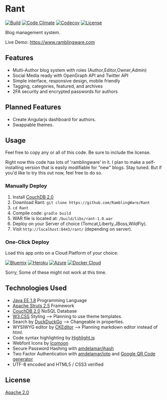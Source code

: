 # Rant

[![Build](https://img.shields.io/travis/RamblingWare/Rant.svg)](https://travis-ci.org/RamblingWare/Rant)
[![Code Climate](https://img.shields.io/codeclimate/github/RamblingWare/Rant.svg)](https://codeclimate.com/github/RamblingWare/Rant)
[![Codecov](https://img.shields.io/codecov/c/github/RamblingWare/Rant.svg)](https://codecov.io/gh/RamblingWare/Rant)
[![License](https://img.shields.io/:license-apache-blue.svg)](https://github.com/RamblingWare/Rant/blob/master/LICENSE)


Blog management system.

Live Demo: https://www.ramblingware.com

## Features

 *  Multi-Author blog system with roles (Author,Editor,Owner,Admin)
 *  Social Media ready with OpenGraph API and Twitter API
 *  Simple interface, responsive design, mobile friendly
 *  Tagging, categories, featured, and archives
 *  2FA security and encrypted passwords for authors
 
## Planned Features

 * Create Angularjs dashboard for authors.
 * Swappable themes.

## Usage

Feel free to copy any or all of this code. Be sure to include the license.

Right now this code has lots of 'ramblingware' in it. I plan to make a self-installing version that is easily modifiable for "new" blogs. Stay tuned. But if you'd like to try this out now, feel free to do so.

### Manually Deploy

 1. Install [CouchDB 2.0](https://couchdb.apache.org/)
 1. Download Rant: `git clone https://github.com/RamblingWare/Rant`
 1. `cd Rant`
 1. Compile code: `gradle build`
 1. WAR file is located at: `/build/libs/rant-1.0.war`
 1. Deploy on your Server of choice (Tomcat,Liberty,JBoss,WildFly).
 1. Visit `http://localhost:8443/rant/` (depending on server).

### One-Click Deploy 

Load this app onto on a Cloud Platform of your choice:

[![Bluemix](https://bluemix.net/deploy/button.png)](https://bluemix.net/deploy?repository=https://github.com/RamblingWare/Rant)
[![Heroku](https://www.herokucdn.com/deploy/button.png)](https://heroku.com/deploy?template=https://github.com/RamblingWare/Rant)
[![Azure](https://azuredeploy.net/deploybutton.png)](https://azuredeploy.net/?repository=https://github.com/RamblingWare/Rant)
[![Docker Cloud](https://files.cloud.docker.com/images/deploy-to-dockercloud.svg)](https://cloud.docker.com/stack/deploy/?repo=https://github.com/RamblingWare/Rant)

Sorry, Some of these might not work at this time.

## Technologies Used

 *  [Java EE 1.8](https://www.java.com/) Programming Language
 *  [Apache Struts 2.5](https://struts.apache.org/) Framework
 *  [CouchDB 2.0](https://couchdb.apache.org/) NoSQL Database
 *  [W3.CSS](http://www.w3schools.com/css/) Styling --> Planning to use theme templates.
 *  Search by [DuckDuckGo](https://duckduckgo.com) --> Changeable in properties.
 *  WYSIWYG editor by [CKEditor](http://ckeditor.com/download) --> Planning markdown editor instead of html.
 *  Code syntax highlighting by [Highlight.js](https://highlightjs.org/)
 *  Webfont Icons by [Icomoon](https://icomoon.io/)
 *  Secure Password Hashing with [amdelamar/jhash](https://github.com/amdelamar/jhash)
 *  Two Factor Authentication with [amdelamar/jotp](https://github.com/amdelamar/jotp) and [Google QR Code generator](https://chart.googleapis.com/chart?chs=200x200&cht=qr&chl=200x200&chld=M|0&cht=qr&chl=otpauth://totp/Company:user@test.com?secret=6ZT3L2TKZ3WYBDS7FEY65TOQZRSRUY7M&issuer=Company&algorithm=SHA1&digits=6&period=30)
 *  UTF-8 encoded and HTML5 / CSS3 verified

## License

[Apache 2.0](https://github.com/RamblingWare/Rant/blob/master/LICENSE)
